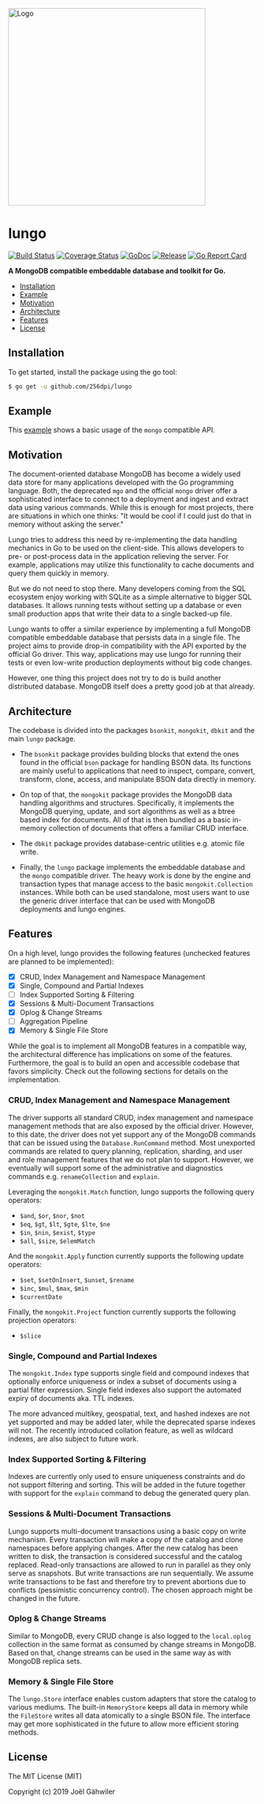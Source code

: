 <img src="http://joel-github-static.s3.amazonaws.com/lungo/logo2.png" alt="Logo" width="400"/>

# lungo

[![Build Status](https://travis-ci.org/256dpi/lungo.svg?branch=master)](https://travis-ci.org/256dpi/lungo)
[![Coverage Status](https://coveralls.io/repos/github/256dpi/lungo/badge.svg?branch=master)](https://coveralls.io/github/256dpi/lungo?branch=master)
[![GoDoc](https://godoc.org/github.com/256dpi/lungo?status.svg)](https://godoc.org/github.com/256dpi/lungo)
[![Release](https://img.shields.io/github/release/256dpi/lungo.svg)](https://github.com/256dpi/lungo/releases)
[![Go Report Card](https://goreportcard.com/badge/github.com/256dpi/lungo)](https://goreportcard.com/report/256dpi/lungo)

**A MongoDB compatible embeddable database and toolkit for Go.**

- [Installation](#installation)
- [Example](#example)
- [Motivation](#motivation)
- [Architecture](#architecture)
- [Features](#features)
- [License](#license)

## Installation

To get started, install the package using the go tool:

```bash
$ go get -u github.com/256dpi/lungo
```

## Example

This [example](https://github.com/256dpi/lungo/tree/master/example_test.go)
shows a basic usage of the `mongo` compatible API.

## Motivation

The document-oriented database MongoDB has become a widely used data store for
many applications developed with the Go programming language. Both, the deprecated
`mgo` and the official `mongo` driver offer a sophisticated interface to connect
to a deployment and ingest and extract data using various commands. While this
is enough for most projects, there are situations in which one thinks: "It would
be cool if I could just do that in memory without asking the server."

Lungo tries to address this need by re-implementing the data handling mechanics
in Go to be used on the client-side. This allows developers to pre- or
post-process data in the application relieving the server. For example,
applications may utilize this functionality to cache documents and query them
quickly in memory.

But we do not need to stop there. Many developers coming from the SQL ecosystem
enjoy working with SQLite as a simple alternative to bigger SQL databases. It
allows running tests without setting up a database or even small production
apps that write their data to a single backed-up file.

Lungo wants to offer a similar experience by implementing a full MongoDB 
compatible embeddable database that persists data in a single file. The
project aims to provide drop-in compatibility with the API exported by the 
official Go driver. This way, applications may use lungo for running their
tests or even low-write production deployments without big code changes.

However, one thing this project does not try to do is build another
distributed database. MongoDB itself does a pretty good job at that already.

## Architecture

The codebase is divided into the packages `bsonkit`, `mongokit`, `dbkit` and
the main `lungo` package.

- The `bsonkit` package provides building blocks that extend the ones found in
the official `bson` package for handling BSON data. Its functions are mainly
useful to applications that need to inspect, compare, convert, transform,
clone, access, and manipulate BSON data directly in memory.

- On top of that, the `mongokit` package provides the MongoDB data handling
algorithms and structures. Specifically, it implements the MongoDB querying,
update, and sort algorithms as well as a btree based index for documents. All of
that is then bundled as a basic in-memory collection of documents that offers a
familiar CRUD interface.

- The `dbkit` package provides database-centric utilities e.g. atomic file write.

- Finally, the `lungo` package implements the embeddable database and the
`mongo` compatible driver. The heavy work is done by the engine and transaction
types that manage access to the basic `mongokit.Collection` instances. While both
can be used standalone, most users want to use the generic driver interface that
can be used with MongoDB deployments and lungo engines.

## Features

On a high level, lungo provides the following features (unchecked features are
planned to be implemented):

- [x] CRUD, Index Management and Namespace Management
- [x] Single, Compound and Partial Indexes
- [ ] Index Supported Sorting & Filtering
- [x] Sessions & Multi-Document Transactions
- [x] Oplog & Change Streams
- [ ] Aggregation Pipeline
- [x] Memory & Single File Store

While the goal is to implement all MongoDB features in a compatible way, the
architectural difference has implications on some of the features. Furthermore,
the goal is to build an open and accessible codebase that favors simplicity.
Check out the following sections for details on the implementation.

### CRUD, Index Management and Namespace Management

The driver supports all standard CRUD, index management and namespace management
methods that are also exposed by the official driver. However, to this date, the
driver does not yet support any of the MongoDB commands that can be issued using
the `Database.RunCommand` method. Most unexported commands are related to query
planning, replication, sharding, and user and role management features that we
do not plan to support. However, we eventually will support some of the
administrative and diagnostics commands e.g. `renameCollection` and `explain`.

Leveraging the `mongokit.Match` function, lungo supports the following query
operators:

- `$and`, `$or`, `$nor`, `$not`
- `$eq`, `$gt`, `$lt`, `$gte`, `$lte`, `$ne`
- `$in`, `$nin`, `$exist`, `$type`
- `$all`, `$size`, `$elemMatch`

And the `mongokit.Apply` function currently supports the following update
operators:

- `$set`, `$setOnInsert`, `$unset`, `$rename`
- `$inc`, `$mul`, `$max`, `$min`
- `$currentDate`

Finally, the `mongokit.Project` function currently supports the following
projection operators:

- `$slice`

### Single, Compound and Partial Indexes

The `mongokit.Index` type supports single field and compound indexes that
optionally enforce uniqueness or index a subset of documents using a partial
filter expression. Single field indexes also support the automated expiry of
documents aka. TTL indexes.

The more advanced multikey, geospatial, text, and hashed indexes are not yet
supported and may be added later, while the deprecated sparse indexes will not.
The recently introduced collation feature, as well as wildcard indexes, are also
subject to future work.

### Index Supported Sorting & Filtering

Indexes are currently only used to ensure uniqueness constraints and do not
support filtering and sorting. This will be added in the future together with
support for the `explain` command to debug the generated query plan.

### Sessions & Multi-Document Transactions

Lungo supports multi-document transactions using a basic copy on write mechanism.
Every transaction will make a copy of the catalog and clone namespaces before
applying changes. After the new catalog has been written to disk, the transaction
is considered successful and the catalog replaced. Read-only transactions are
allowed to run in parallel as they only serve as snapshots. But write
transactions are run sequentially. We assume write transactions to be fast and
therefore try to prevent abortions due to conflicts (pessimistic concurrency
control). The chosen approach might be changed in the future.

### Oplog & Change Streams

Similar to MongoDB, every CRUD change is also logged to the `local.oplog`
collection in the same format as consumed by change streams in MongoDB. Based on
that, change streams can be used in the same way as with MongoDB replica sets.

### Memory & Single File Store

The `lungo.Store` interface enables custom adapters that store the catalog to
various mediums. The built-in `MemoryStore` keeps all data in memory while the
`FileStore` writes all data atomically to a single BSON file. The interface may
get more sophisticated in the future to allow more efficient storing methods.

## License

The MIT License (MIT)

Copyright (c) 2019 Joël Gähwiler

